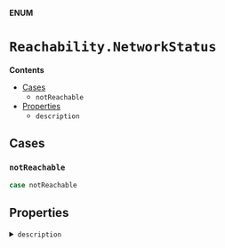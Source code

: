**ENUM**

# `Reachability.NetworkStatus`

**Contents**

- [Cases](#cases)
  - `notReachable`
- [Properties](#properties)
  - `description`

## Cases
### `notReachable`

```swift
case notReachable
```

## Properties
<details><summary markdown="span"><code>description</code></summary>

```swift
public var description: String
```

</details>
